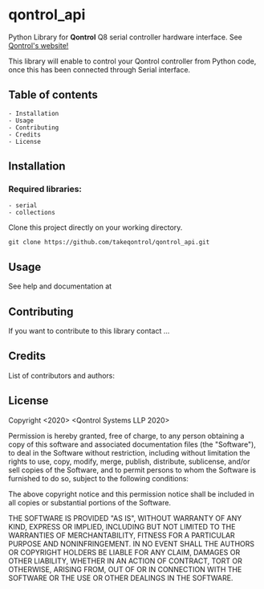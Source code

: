 # qontrol_api
Python Library for **Qontrol** Q8 serial controller hardware interface. See [Qontrol's website!](https://qontrol.co.uk/)

This library will enable to control your Qontrol controller from Python code, once this has been connected through Serial interface.

## Table of contents
    - Installation
    - Usage
    - Contributing
    - Credits
    - License


## Installation

### Required libraries:
    - serial
    - collections

Clone this project directly on your working directory. 

    git clone https://github.com/takeqontrol/qontrol_api.git


## Usage
See help and documentation at 

## Contributing

If you want to contribute to this library contact ...

## Credits
List of contributors and authors:


## License
Copyright <2020> <Qontrol Systems LLP 2020>

Permission is hereby granted, free of charge, to any person obtaining a copy of this software and associated documentation files (the "Software"), to deal in the Software without restriction, including without limitation the rights to use, copy, modify, merge, publish, distribute, sublicense, and/or sell copies of the Software, and to permit persons to whom the Software is furnished to do so, subject to the following conditions:

The above copyright notice and this permission notice shall be included in all copies or substantial portions of the Software.

THE SOFTWARE IS PROVIDED "AS IS", WITHOUT WARRANTY OF ANY KIND, EXPRESS OR IMPLIED, INCLUDING BUT NOT LIMITED TO THE WARRANTIES OF MERCHANTABILITY, FITNESS FOR A PARTICULAR PURPOSE AND NONINFRINGEMENT. IN NO EVENT SHALL THE AUTHORS OR COPYRIGHT HOLDERS BE LIABLE FOR ANY CLAIM, DAMAGES OR OTHER LIABILITY, WHETHER IN AN ACTION OF CONTRACT, TORT OR OTHERWISE, ARISING FROM, OUT OF OR IN CONNECTION WITH THE SOFTWARE OR THE USE OR OTHER DEALINGS IN THE SOFTWARE.





